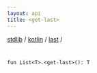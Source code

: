 ```yaml
---
layout: api
title: <get-last>
---
```

[stdlib](../../index.md) / [kotlin](../index.md) / [last](index.md) / [<get-last>](_get-last_.md)

# <get-last>

```
fun List<T>.<get-last>(): T
```
